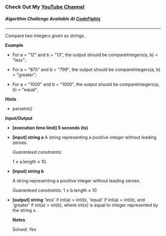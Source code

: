### Check Out My [YouTube Channel](https://www.YouTube.com/CodingTutorials360)

##### Algorithm Challenge Available At [CodeFights](https://codefights.com/company-challenges/codefights/gJMBmTwHHMF8mbQvH)
---
Compare two integers given as strings.

**Example**
-   For a = "12" and b = "13", the output should be compareIntegers(a, b) = "less";

-   For a = "875" and b = "799", the output should be compareIntegers(a, b) = "greater";

-   For a = "1000" and b = "1000", the output should be compareIntegers(a, b) = "equal".

**Hints**
-   parseInt()

**Input/Output**

- **[execution time limit] 5 seconds (ts)**
- **[input] string a**
    A string representing a positive integer without leading zeroes.

    *Guaranteed constraints:*

    1 ≤ a.length ≤ 10.

- **[input] string b**

    A string representing a positive integer without leading zeroes.

    *Guaranteed constraints:*
    1 ≤ b.length ≤ 10

-   **[output] string**
    'less' if int(a) < int(b), 'equal' if int(a) = int(b), and 'greater' if int(a) > int(b), where int(x) is equal to integer represented by the string x.

    **Notes**

    Solved: *Yes*